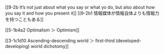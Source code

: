 [[9-2b It’s not just about what you say or what yo do, but also about how you say it and how you present it]]
	[[9-2b1 情報媒体が情報自体よりも情報力を持つこともある]]

[[5-1b4a2 Optimalism ＞ Optimism]]

[[3-1c1d10 Ascending-descending world ＞ first-third (developed-developing) world dichotomy]]
